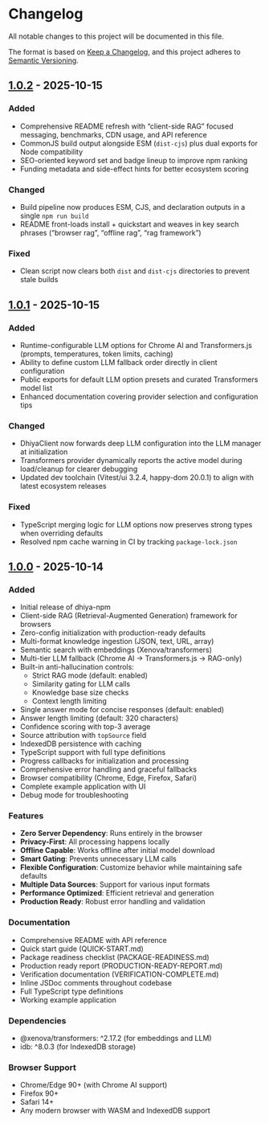 # Changelog

All notable changes to this project will be documented in this file.

The format is based on [Keep a Changelog](https://keepachangelog.com/en/1.0.0/),
and this project adheres to [Semantic Versioning](https://semver.org/spec/v2.0.0.html).

## [1.0.2] - 2025-10-15

### Added
- Comprehensive README refresh with “client-side RAG” focused messaging, benchmarks, CDN usage, and API reference
- CommonJS build output alongside ESM (`dist-cjs`) plus dual exports for Node compatibility
- SEO-oriented keyword set and badge lineup to improve npm ranking
- Funding metadata and side-effect hints for better ecosystem scoring

### Changed
- Build pipeline now produces ESM, CJS, and declaration outputs in a single `npm run build`
- README front-loads install + quickstart and weaves in key search phrases (“browser rag”, “offline rag”, “rag framework”)

### Fixed
- Clean script now clears both `dist` and `dist-cjs` directories to prevent stale builds

## [1.0.1] - 2025-10-15

### Added
- Runtime-configurable LLM options for Chrome AI and Transformers.js (prompts, temperatures, token limits, caching)
- Ability to define custom LLM fallback order directly in client configuration
- Public exports for default LLM option presets and curated Transformers model list
- Enhanced documentation covering provider selection and configuration tips

### Changed
- DhiyaClient now forwards deep LLM configuration into the LLM manager at initialization
- Transformers provider dynamically reports the active model during load/cleanup for clearer debugging
- Updated dev toolchain (Vitest/ui 3.2.4, happy-dom 20.0.1) to align with latest ecosystem releases

### Fixed
- TypeScript merging logic for LLM options now preserves strong types when overriding defaults
- Resolved npm cache warning in CI by tracking `package-lock.json`

## [1.0.0] - 2025-10-14

### Added
- Initial release of dhiya-npm
- Client-side RAG (Retrieval-Augmented Generation) framework for browsers
- Zero-config initialization with production-ready defaults
- Multi-format knowledge ingestion (JSON, text, URL, array)
- Semantic search with embeddings (Xenova/transformers)
- Multi-tier LLM fallback (Chrome AI → Transformers.js → RAG-only)
- Built-in anti-hallucination controls:
  - Strict RAG mode (default: enabled)
  - Similarity gating for LLM calls
  - Knowledge base size checks
  - Context length limiting
- Single answer mode for concise responses (default: enabled)
- Answer length limiting (default: 320 characters)
- Confidence scoring with top-3 average
- Source attribution with `topSource` field
- IndexedDB persistence with caching
- TypeScript support with full type definitions
- Progress callbacks for initialization and processing
- Comprehensive error handling and graceful fallbacks
- Browser compatibility (Chrome, Edge, Firefox, Safari)
- Complete example application with UI
- Debug mode for troubleshooting

### Features
- **Zero Server Dependency**: Runs entirely in the browser
- **Privacy-First**: All processing happens locally
- **Offline Capable**: Works offline after initial model download
- **Smart Gating**: Prevents unnecessary LLM calls
- **Flexible Configuration**: Customize behavior while maintaining safe defaults
- **Multiple Data Sources**: Support for various input formats
- **Performance Optimized**: Efficient retrieval and generation
- **Production Ready**: Robust error handling and validation

### Documentation
- Comprehensive README with API reference
- Quick start guide (QUICK-START.md)
- Package readiness checklist (PACKAGE-READINESS.md)
- Production ready report (PRODUCTION-READY-REPORT.md)
- Verification documentation (VERIFICATION-COMPLETE.md)
- Inline JSDoc comments throughout codebase
- Full TypeScript type definitions
- Working example application

### Dependencies
- @xenova/transformers: ^2.17.2 (for embeddings and LLM)
- idb: ^8.0.3 (for IndexedDB storage)

### Browser Support
- Chrome/Edge 90+ (with Chrome AI support)
- Firefox 90+
- Safari 14+
- Any modern browser with WASM and IndexedDB support

[1.0.2]: https://github.com/Xwits-Developers/dhiya-npm/releases/tag/v1.0.2
[1.0.1]: https://github.com/Xwits-Developers/dhiya-npm/releases/tag/v1.0.1
[1.0.0]: https://github.com/Xwits-Developers/dhiya-npm/releases/tag/v1.0.0
